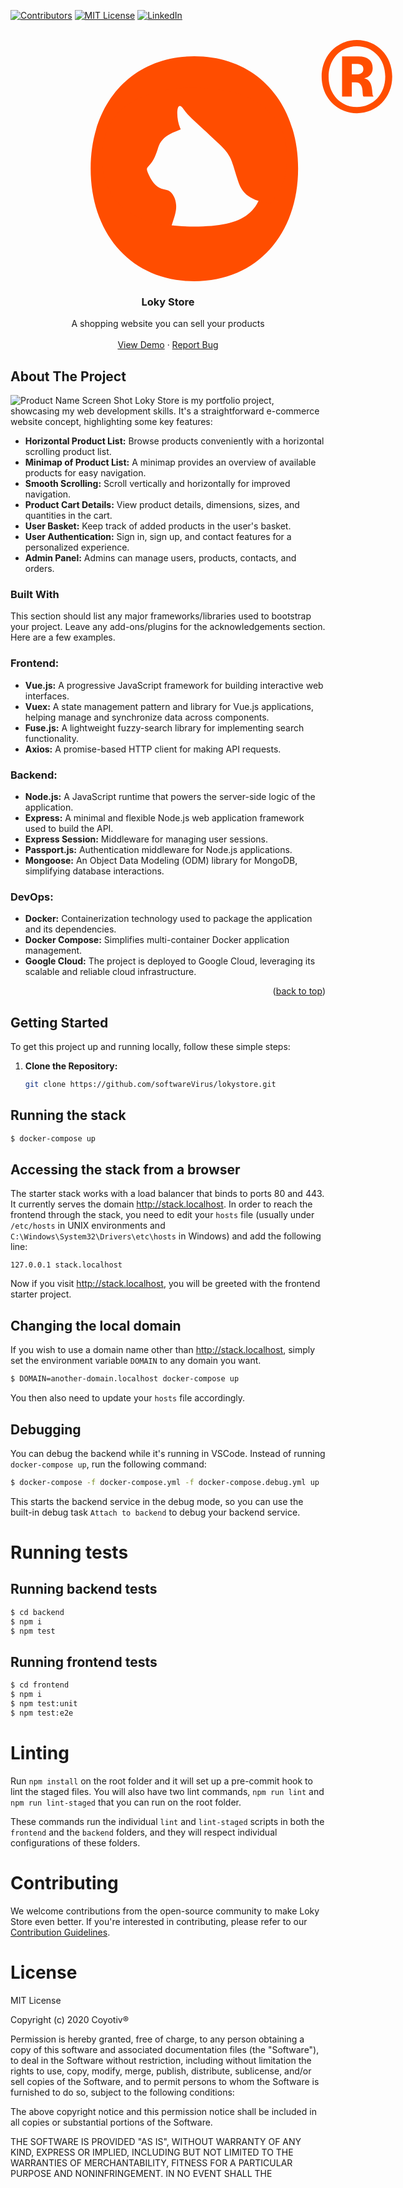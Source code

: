 <!-- Improved compatibility of back to top link: See: https://github.com/othneildrew/Best-README-Template/pull/73 -->
<a name="readme-top"></a>
<!--
*** Thanks for checking out the Best-README-Template. If you have a suggestion
*** that would make this better, please fork the repo and create a pull request
*** or simply open an issue with the tag "enhancement".
*** Don't forget to give the project a star!
*** Thanks again! Now go create something AMAZING! :D
-->



<!-- PROJECT SHIELDS -->
<!--
*** I'm using markdown "reference style" links for readability.
*** Reference links are enclosed in brackets [ ] instead of parentheses ( ).
*** See the bottom of this document for the declaration of the reference variables
*** for contributors-url, forks-url, etc. This is an optional, concise syntax you may use.
*** https://www.markdownguide.org/basic-syntax/#reference-style-links
-->
[![Contributors][contributors-shield]][contributors-url]
[![MIT License][license-shield]][license-url]
[![LinkedIn][linkedin-shield]][linkedin-url]



<!-- PROJECT LOGO -->
<br />
<div align="center">
  <a href="https://github.com/othneildrew/Best-README-Template">
   <svg width="483" height="386" style="margin-left: 8rem;" viewBox="0 0 45 36" fill="none" xmlns="http://www.w3.org/2000/svg" logoSize="false"><path d="M15.4553 36C6.04964 36 0 28.9061 0 19.1916C0 9.47714 6.04964 2.42848 15.4553 2.42848C24.9051 2.42848 30.9547 9.47714 30.9547 19.1916C30.9547 28.9061 24.9051 36 15.4553 36ZM15.4553 27.8367C22.918 27.8367 25.9207 25.8337 25.9207 19.1916C25.9207 12.5496 22.0379 8.06886 14.5752 8.06886C7.15668 8.06886 5.03401 12.5496 5.03401 19.1916C5.03401 25.8337 8.03675 27.8367 15.4553 27.8367Z" fill="#FF4D00"></path><path d="M14.0768 7.15836C9.96284 7.40611 6.88545 8.41847 4.78008 10.221C4.37676 10.567 3.63867 11.3744 3.36037 11.7716C2.54162 12.9463 2.01729 14.326 1.7874 15.8894C1.67446 16.6839 1.66237 18.2173 1.77126 19.0546C2.19476 22.3949 3.77177 24.6844 6.71605 26.2478C8.17207 27.0167 9.85394 27.5335 11.8423 27.8112L12.0279 27.8368L12.2779 27.0807C12.6893 25.8292 12.7942 25.2824 12.7539 24.6118C12.6974 23.6678 12.2336 22.7921 11.6245 22.476C11.4995 22.4077 11.2212 22.3265 10.9671 22.2795C9.95881 22.0916 9.32962 21.4979 8.68026 20.1224C8.2971 19.3066 8.2971 19.1784 8.66816 18.794C9.24895 18.1917 9.60388 17.5382 9.98704 16.3507C10.2371 15.5647 10.3823 15.2828 10.7211 14.9069C11.2535 14.3089 11.7133 14.0355 13.1572 13.4631L13.4436 13.3478L13.3508 13.1257C13.0806 12.4721 12.9273 11.6862 12.9273 10.9344C12.9273 10.0117 13.1653 9.64012 13.5565 9.95621C13.6331 10.016 13.8186 10.2467 13.9759 10.4688C14.3631 11.0284 14.7342 11.4085 16.1539 12.7113C19.7718 16.0346 20.0662 16.3293 20.53 17.064C20.9858 17.7902 21.1027 18.0977 21.857 20.6137C22.1837 21.7029 22.47 22.2582 22.9701 22.7964C23.6074 23.4798 24.5915 23.9583 25.9346 24.2402C26.8784 24.4367 26.7776 24.458 27.1446 24.0138C28.5925 22.2582 29.2257 20.4214 29.2903 17.8158C29.3427 15.7228 28.9112 13.9031 28.0037 12.3525C26.6041 9.96048 23.8776 8.26896 20.3082 7.56843C18.5779 7.23098 15.8554 7.05158 14.0768 7.15836Z" fill="#FF4D00"></path><path d="M39.7231 10.9345C36.7866 10.9345 34.4683 8.6075 34.4683 5.46723C34.4683 2.32696 36.7866 0 39.7231 0C42.6817 0 45 2.32696 45 5.46723C45 8.6075 42.6817 10.9345 39.7231 10.9345ZM39.7231 10.0082C42.1518 10.0082 43.9623 8.11048 43.9623 5.46723C43.9623 2.82398 42.1518 0.926265 39.7231 0.926265C37.3165 0.926265 35.506 2.82398 35.506 5.46723C35.506 8.11048 37.3165 10.0082 39.7231 10.0082ZM37.5152 8.44936V2.43992H39.966C41.357 2.43992 42.0856 3.07249 42.0856 4.20209C42.0856 5.03799 41.5778 5.53501 40.8492 5.71574V5.73833C42.3284 5.98684 41.8648 8.26862 42.196 8.38158V8.44936H40.7167C40.4297 8.17826 40.9154 6.32572 39.5244 6.32572H38.9724V8.44936H37.5152ZM38.9724 5.12835H39.5907C40.1647 5.12835 40.6946 4.9928 40.6946 4.33764C40.6946 3.68247 40.1647 3.56951 39.5907 3.56951H38.9724V5.12835Z" fill="#FF4D00"></path></svg>
  </a>

  <h3 align="center">Loky Store</h3>

  <p align="center">
    A shopping website you can sell your products
    <br />
    <br />
    <a href="https://www.ibrahimhalilsakli.tech">View Demo</a>
    ·
    <a href="https://github.com/softwareVirus/loky-store/issues">Report Bug</a>
  </p>
</div>






<!-- ABOUT THE PROJECT -->
## About The Project
![Product Name Screen Shot](https://user-images.githubusercontent.com/63147096/273904007-9c4403ea-3f0d-46d4-8ee2-3e567cb08437.png)
Loky Store is my portfolio project, showcasing my web development skills. It's a straightforward e-commerce website concept, highlighting some key features:

- **Horizontal Product List:** Browse products conveniently with a horizontal scrolling product list.
- **Minimap of Product List:** A minimap provides an overview of available products for easy navigation.
- **Smooth Scrolling:** Scroll vertically and horizontally for improved navigation.
- **Product Cart Details:** View product details, dimensions, sizes, and quantities in the cart.
- **User Basket:** Keep track of added products in the user's basket.
- **User Authentication:** Sign in, sign up, and contact features for a personalized experience.
- **Admin Panel:** Admins can manage users, products, contacts, and orders.


### Built With

This section should list any major frameworks/libraries used to bootstrap your project. Leave any add-ons/plugins for the acknowledgements section. Here are a few examples.

### Frontend:

- **Vue.js:** A progressive JavaScript framework for building interactive web interfaces.
- **Vuex:** A state management pattern and library for Vue.js applications, helping manage and synchronize data across components.
- **Fuse.js:** A lightweight fuzzy-search library for implementing search functionality.
- **Axios:** A promise-based HTTP client for making API requests.

### Backend:

- **Node.js:** A JavaScript runtime that powers the server-side logic of the application.
- **Express:** A minimal and flexible Node.js web application framework used to build the API.
- **Express Session:** Middleware for managing user sessions.
- **Passport.js:** Authentication middleware for Node.js applications.
- **Mongoose:** An Object Data Modeling (ODM) library for MongoDB, simplifying database interactions.

### DevOps:

- **Docker:** Containerization technology used to package the application and its dependencies.
- **Docker Compose:** Simplifies multi-container Docker application management.
- **Google Cloud:** The project is deployed to Google Cloud, leveraging its scalable and reliable cloud infrastructure.


<p align="right">(<a href="#readme-top">back to top</a>)</p>



<!-- GETTING STARTED -->
## Getting Started

To get this project up and running locally, follow these simple steps:

1. **Clone the Repository:** 
   ```bash
   git clone https://github.com/softwareVirus/lokystore.git

## Running the stack

```sh
$ docker-compose up
```

## Accessing the stack from a browser

The starter stack works with a load balancer that binds to ports 80 and 443. It currently serves the domain http://stack.localhost. In order to reach the frontend through the stack, you need to edit your `hosts` file (usually under `/etc/hosts` in UNIX environments and `C:\Windows\System32\Drivers\etc\hosts` in Windows) and add the following line:

```
127.0.0.1 stack.localhost
```

Now if you visit http://stack.localhost, you will be greeted with the frontend starter project.

## Changing the local domain

If you wish to use a domain name other than http://stack.localhost, simply set the environment variable `DOMAIN` to any domain you want.

```sh
$ DOMAIN=another-domain.localhost docker-compose up
```

You then also need to update your `hosts` file accordingly.

## Debugging

You can debug the backend while it's running in VSCode. Instead of running `docker-compose up`, run the following command:

```sh
$ docker-compose -f docker-compose.yml -f docker-compose.debug.yml up
```

This starts the backend service in the debug mode, so you can use the built-in debug task `Attach to backend` to debug your backend service.

# Running tests

## Running backend tests

```sh
$ cd backend
$ npm i
$ npm test
```

## Running frontend tests

```sh
$ cd frontend
$ npm i
$ npm test:unit
$ npm test:e2e
```

# Linting

Run `npm install` on the root folder and it will set up a pre-commit hook to lint the staged files. You will also have two lint commands, `npm run lint` and `npm run lint-staged` that you can run on the root folder.

These commands run the individual `lint` and `lint-staged` scripts in both the `frontend` and the `backend` folders, and they will respect individual configurations of these folders.


# Contributing

We welcome contributions from the open-source community to make Loky Store even better. If you're interested in contributing, please refer to our [Contribution Guidelines](link-to-guidelines.md).


# License

MIT License

Copyright (c) 2020 Coyotiv®

Permission is hereby granted, free of charge, to any person obtaining a copy
of this software and associated documentation files (the "Software"), to deal
in the Software without restriction, including without limitation the rights
to use, copy, modify, merge, publish, distribute, sublicense, and/or sell
copies of the Software, and to permit persons to whom the Software is
furnished to do so, subject to the following conditions:

The above copyright notice and this permission notice shall be included in all
copies or substantial portions of the Software.

THE SOFTWARE IS PROVIDED "AS IS", WITHOUT WARRANTY OF ANY KIND, EXPRESS OR
IMPLIED, INCLUDING BUT NOT LIMITED TO THE WARRANTIES OF MERCHANTABILITY,
FITNESS FOR A PARTICULAR PURPOSE AND NONINFRINGEMENT. IN NO EVENT SHALL THE



<!-- MARKDOWN LINKS & IMAGES -->
<!-- https://www.markdownguide.org/basic-syntax/#reference-style-links -->
[contributors-shield]: https://img.shields.io/github/contributors/softwareVirus/loky-store.svg?style=for-the-badge
[contributors-url]: https://github.com/softwareVirus/loky-store/graphs/contributors
[license-shield]: https://img.shields.io/github/license/othneildrew/Best-README-Template.svg?style=for-the-badge
[license-url]: https://github.com/softwareVirus/loky-store/blob/main/LICENSE
[linkedin-shield]: https://img.shields.io/badge/-LinkedIn-black.svg?style=for-the-badge&logo=linkedin&colorB=555
[linkedin-url]: https://www.linkedin.com/in/ibrahim-halil-sakli-83a5061b1/